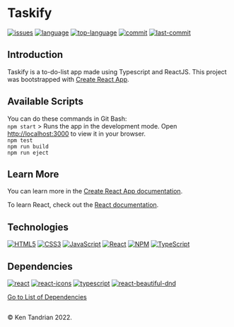 # Taskify
[![issues](https://img.shields.io/github/issues/KenTandrian/ts-taskify)](https://github.com/KenTandrian/ts-taskify/issues)
[![language](https://img.shields.io/github/languages/count/KenTandrian/ts-taskify)](https://github.com/KenTandrian/ts-taskify/search?l=javascript)
[![top-language](https://img.shields.io/github/languages/top/KenTandrian/ts-taskify)](https://github.com/KenTandrian/ts-taskify/search?l=javascript)
[![commit](https://img.shields.io/github/commit-activity/m/KenTandrian/ts-taskify)](https://github.com/KenTandrian/ts-taskify/commits/main)
[![last-commit](https://img.shields.io/github/last-commit/KenTandrian/ts-taskify)](https://github.com/KenTandrian/ts-taskify/commits/main)

## Introduction
Taskify is a to-do-list app made using Typescript and ReactJS.
This project was bootstrapped with [Create React App](https://github.com/facebook/create-react-app).

## Available Scripts
You can do these commands in Git Bash:\
`npm start` > Runs the app in the development mode. Open [http://localhost:3000](http://localhost:3000) to view it in your browser.\
`npm test`\
`npm run build`\
`npm run eject`

## Learn More

You can learn more in the [Create React App documentation](https://facebook.github.io/create-react-app/docs/getting-started).

To learn React, check out the [React documentation](https://reactjs.org/).

## Technologies
[![HTML5](https://img.shields.io/badge/-HTML5-black?style=for-the-badge&logo=html5&logoColor=orange)](https://github.com/KenTandrian?tab=repositories&language=html)
[![CSS3](https://img.shields.io/badge/-CSS3-black?style=for-the-badge&logo=css3&logoColor=blue)](https://github.com/KenTandrian?tab=repositories&language=css)
[![JavaScript](https://img.shields.io/badge/-JavaScript-black?style=for-the-badge&logo=javascript)](https://github.com/KenTandrian?tab=repositories&language=javascript)
[![React](https://img.shields.io/badge/-React-black?style=for-the-badge&logo=react)](https://github.com/KenTandrian?tab=repositories&language=javascript)
[![NPM](https://img.shields.io/badge/NPM-%23000000.svg?style=for-the-badge&logo=npm&logoColor=white)](https://github.com/KenTandrian?tab=repositories)
[![TypeScript](https://img.shields.io/badge/typescript-black.svg?style=for-the-badge&logo=typescript&logoColor=-23007ACC)](https://github.com/KenTandrian?tab=repositories&language=typescript)

## Dependencies
[![react](https://img.shields.io/github/package-json/dependency-version/KenTandrian/ts-taskify/react)](https://www.npmjs.com/package/react)
[![react-icons](https://img.shields.io/github/package-json/dependency-version/KenTandrian/ts-taskify/react-icons)](https://www.npmjs.com/package/react-icons)
[![typescript](https://img.shields.io/github/package-json/dependency-version/KenTandrian/ts-taskify/typescript)](https://www.npmjs.com/package/typescript)
[![react-beautiful-dnd](https://img.shields.io/github/package-json/dependency-version/KenTandrian/ts-taskify/react-beautiful-dnd)](https://www.npmjs.com/package/react-beautiful-dnd)

[Go to List of Dependencies](https://github.com/KenTandrian/ts-taskify/network/dependencies)


## 
&#169; Ken Tandrian 2022.